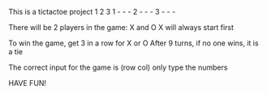 This is a tictactoe project
  1 2 3
1 - - - 
2 - - -
3 - - -

There will be 2 players in the game: X and O
X will always start first

To win the game, get 3 in a row for X or O 
After 9 turns, if no one wins, it is a tie

The correct input for the game is (row col) only type the numbers

HAVE FUN!
